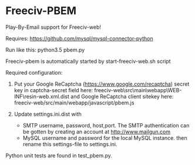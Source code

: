Freeciv-PBEM
============

Play-By-Email support for Freeciv-web!

Requires:
https://github.com/mysql/mysql-connector-python

Run like this:
python3.5 pbem.py

Freeciv-pbem is automatically started by start-freeciv-web.sh script


Required configuration:
 1. Put your Google ReCaptcha (https://www.google.com/recaptcha) 
  secret key in captcha-secret field here:
    freeciv-web\src\main\webapp\WEB-INF\resin-web.xml.dist 
   and Google ReCaptcha client sitekey here:
    freeciv-web/src/main/webapp/javascript/pbem.js

 2. Update settings.ini.dist with
     - SMTP username, password, host,port. The SMTP authentication can be gotten by creating an account at http://www.mailgun.com
     - MySQL username and password for the local MySQL instance. 
    then rename this settings-file to settings.ini.
    

Python unit tests are found in test_pbem.py.
